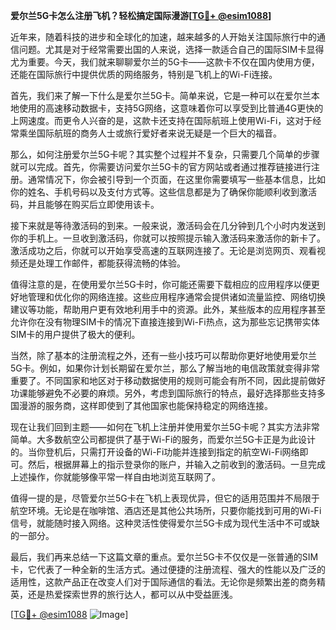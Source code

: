 **爱尔兰5G卡怎么注册飞机？轻松搞定国际漫游[[TG💪+ @esim1088](https://t.me/s/esim1088)]**

近年来，随着科技的进步和全球化的加速，越来越多的人开始关注国际旅行中的通信问题。尤其是对于经常需要出国的人来说，选择一款适合自己的国际SIM卡显得尤为重要。今天，我们就来聊聊爱尔兰的5G卡——这款卡不仅在国内使用方便，还能在国际旅行中提供优质的网络服务，特别是飞机上的Wi-Fi连接。

首先，我们来了解一下什么是爱尔兰5G卡。简单来说，它是一种可以在爱尔兰本地使用的高速移动数据卡，支持5G网络，这意味着你可以享受到比普通4G更快的上网速度。而更令人兴奋的是，这款卡还支持在国际航班上使用Wi-Fi，这对于经常乘坐国际航班的商务人士或旅行爱好者来说无疑是一个巨大的福音。

那么，如何注册爱尔兰5G卡呢？其实整个过程并不复杂，只需要几个简单的步骤就可以完成。首先，你需要访问爱尔兰5G卡的官方网站或者通过推荐链接进行注册。通常情况下，你会被引导到一个页面，在这里你需要填写一些基本信息，比如你的姓名、手机号码以及支付方式等。这些信息都是为了确保你能顺利收到激活码，并且能够在购买后立即使用该卡。

接下来就是等待激活码的到来。一般来说，激活码会在几分钟到几个小时内发送到你的手机上。一旦收到激活码，你就可以按照提示输入激活码来激活你的新卡了。激活成功之后，你就可以开始享受高速的互联网连接了。无论是浏览网页、观看视频还是处理工作邮件，都能获得流畅的体验。

值得注意的是，在使用爱尔兰5G卡时，你可能还需要下载相应的应用程序以便更好地管理和优化你的网络连接。这些应用程序通常会提供诸如流量监控、网络切换建议等功能，帮助用户更有效地利用手中的资源。此外，某些版本的应用程序甚至允许你在没有物理SIM卡的情况下直接连接到Wi-Fi热点，这为那些忘记携带实体SIM卡的用户提供了极大的便利。

当然，除了基本的注册流程之外，还有一些小技巧可以帮助你更好地使用爱尔兰5G卡。例如，如果你计划长期留在爱尔兰，那么了解当地的电信政策就变得非常重要了。不同国家和地区对于移动数据使用的规则可能会有所不同，因此提前做好功课能够避免不必要的麻烦。另外，考虑到国际旅行的特点，最好选择那些支持多国漫游的服务商，这样即使到了其他国家也能保持稳定的网络连接。

现在让我们回到主题——如何在飞机上注册并使用爱尔兰5G卡呢？其实方法非常简单。大多数航空公司都提供了基于Wi-Fi的服务，而爱尔兰5G卡正是为此设计的。当你登机后，只需打开设备的Wi-Fi功能并连接到指定的航空Wi-Fi网络即可。然后，根据屏幕上的指示登录你的账户，并输入之前收到的激活码。一旦完成上述操作，你就能够像平常一样自由地浏览互联网了。

值得一提的是，尽管爱尔兰5G卡在飞机上表现优异，但它的适用范围并不局限于航空环境。无论是在咖啡馆、酒店还是其他公共场所，只要你能找到可用的Wi-Fi信号，就能随时接入网络。这种灵活性使得爱尔兰5G卡成为现代生活中不可或缺的一部分。

最后，我们再来总结一下这篇文章的重点。爱尔兰5G卡不仅仅是一张普通的SIM卡，它代表了一种全新的生活方式。通过便捷的注册流程、强大的性能以及广泛的适用性，这款产品正在改变人们对于国际通信的看法。无论你是频繁出差的商务精英，还是热爱探索世界的旅行达人，都可以从中受益匪浅。

[[TG💪+ @esim1088](https://t.me/s/esim1088) ![Image](https://i.postimg.cc/4NQfJmqS/Snipaste-2025-05-13-00-14-12.png)]
